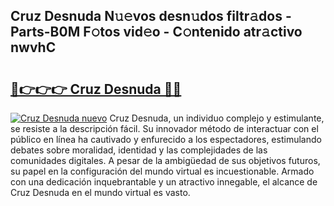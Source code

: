 ## Cruz Desnuda N𝚞𝚎vos desn𝚞dos filtr𝚊dos - Parts-B0M F𝚘tos vid𝚎o - C𝚘ntenido atr𝚊ctivo nwvhC

# <h2><a href="http://mbb3iy.tromn.icu/?c=Cruz+Desnuda">🔗👉👉👉 Cruz Desnuda 🔗🔗</a></h2>

[![Cruz Desnuda nuevo](https://i.imgur.com/pEAQMta.gif)](http://mbb3iy.tromn.icu/?c=Cruz+Desnuda)
Cruz Desnuda, un individuo complejo y estimulante, se resiste a la descripción fácil. Su innovador método de interactuar con el público en línea ha cautivado y enfurecido a los espectadores, estimulando debates sobre moralidad, identidad y las complejidades de las comunidades digitales. A pesar de la ambigüedad de sus objetivos futuros, su papel en la configuración del mundo virtual es incuestionable. Armado con una dedicación inquebrantable y un atractivo innegable, el alcance de Cruz Desnuda en el mundo virtual es vasto.
